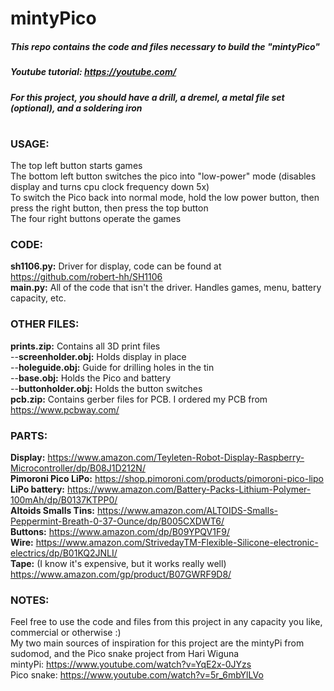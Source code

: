 # **mintyPico**
##### This repo contains the code and files necessary to build the "***mintyPico***" <br/>
##### Youtube tutorial: https://youtube.com/ <br/>
##### For this project, you should have a drill, a dremel, a metal file set (optional), and a soldering iron <br/>
#

### **USAGE:**<br/>
The top left button starts games <br/>
The bottom left button switches the pico into "low-power" mode (disables display and turns cpu clock frequency down 5x) <br/>
To switch the Pico back into normal mode, hold the low power button, then press the right button, then press the top button <br/>
The four right buttons operate the games <br/>

### **CODE:** <br/>
**sh1106.py:** Driver for display, code can be found at https://github.com/robert-hh/SH1106 <br/>
**main.py:** All of the code that isn't the driver. Handles games, menu, battery capacity, etc. <br/>

### **OTHER FILES:** <br/>
**prints.zip:** Contains all 3D print files <br/>
--**screenholder.obj:** Holds display in place <br/>
--**holeguide.obj:** Guide for drilling holes in the tin <br/>
--**base.obj:** Holds the Pico and battery <br/>
--**buttonholder.obj:** Holds the button switches <br/>
**pcb.zip:** Contains gerber files for PCB. I ordered my PCB from https://www.pcbway.com/ <br/>

### **PARTS:** <br/>
**Display:** https://www.amazon.com/Teyleten-Robot-Display-Raspberry-Microcontroller/dp/B08J1D212N/ <br/>
**Pimoroni Pico LiPo:** https://shop.pimoroni.com/products/pimoroni-pico-lipo <br/>
**LiPo battery:** https://www.amazon.com/Battery-Packs-Lithium-Polymer-100mAh/dp/B0137KTPP0/ <br/>
**Altoids Smalls Tins:** https://www.amazon.com/ALTOIDS-Smalls-Peppermint-Breath-0-37-Ounce/dp/B005CXDWT6/ <br/>
**Buttons:** https://www.amazon.com/dp/B09YPQV1F9/ <br/>
**Wire:** https://www.amazon.com/StrivedayTM-Flexible-Silicone-electronic-electrics/dp/B01KQ2JNLI/ <br/>
**Tape:** (I know it's expensive, but it works really well) https://www.amazon.com/gp/product/B07GWRF9D8/ <br/>

### **NOTES:** <br/>
Feel free to use the code and files from this project in any capacity you like, commercial or otherwise :) <br/>
My two main sources of inspiration for this project are the mintyPi from sudomod, and the Pico snake project from Hari Wiguna <br/>
mintyPi: https://www.youtube.com/watch?v=YqE2x-0JYzs <br/>
Pico snake: https://www.youtube.com/watch?v=5r_6mbYlLVo <br/>
